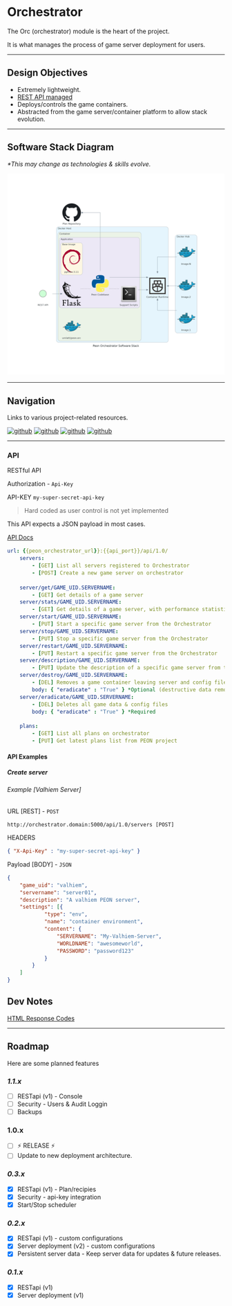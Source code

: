 # Orchestrator

The Orc (orchestrator) module is the heart of the project.

It is what manages the process of game server deployment for users.

---

## Design Objectives

- Extremely lightweight.
- [REST API managed](../guides/02_rest_api.md)
- Deploys/controls the game containers.
- Abstracted from the game server/container platform to allow stack evolution.

---

## Software Stack Diagram

*\*This may change as technologies & skills evolve.*

![Software Stack](../images/diagrams/diagram_orc.png)

---

## Navigation

Links to various project-related resources.

[![github](../../images/buttons/button_github.svg)](https://github.com/the-peon-project/peon-orc)
[![github](../../images/buttons/button_bug.svg)](https://github.com/the-peon-project/peon-orc/issues/new/choose)
[![github](../../images/buttons/button_changelog.svg)](../release_notes/01_orchestrator.md)
[![github](../../images/buttons/button_docker.svg)](https://hub.docker.com/repository/docker/umlatt/peon.orc/general)

---

### API

RESTful API

Authorization - ``Api-Key``

API-KEY ``my-super-secret-api-key``
> Hard coded as user control is not yet implemented

This API expects a JSON payload in most cases.

[API Docs](http://api.peon.noxnoctua.com/)

```yaml
url: {{peon_orchestrator_url}}:{{api_port}}/api/1.0/
    servers:
        - [GET] List all servers registered to Orchestrator
        - [POST] Create a new game server on orchestrator
        
    server/get/GAME_UID.SERVERNAME:
        - [GET] Get details of a game server
    server/stats/GAME_UID.SERVERNAME:
        - [GET] Get details of a game server, with performance statistics
    server/start/GAME_UID.SERVERNAME:
        - [PUT] Start a specific game server from the Orchestrator
    server/stop/GAME_UID.SERVERNAME:
        - [PUT] Stop a specific game server from the Orchestrator
    server/restart/GAME_UID.SERVERNAME:
        - [PUT] Restart a specific game server from the Orchestrator
    server/description/GAME_UID.SERVERNAME:
        - [PUT] Update the description of a specific game server from the Orchestrator
    server/destroy/GAME_UID.SERVERNAME:
        - [DEL] Removes a game container leaving server and config files intact (optional flag to delete all files as well)
        body: { "eradicate" : "True" } *Optional (destructive data removal)
    server/eradicate/GAME_UID.SERVERNAME:
        - [DEL] Deletes all game data & config files
        body: { "eradicate" : "True" } *Required

    plans:
        - [GET] List all plans on orchestrator
        - [PUT] Get latest plans list from PEON project
```

#### API Examples

##### Create server

###### Example [Valhiem Server]

URL [REST] - ``POST``

```url
http://orchestrator.domain:5000/api/1.0/servers [POST]
```

HEADERS

```json
{ "X-Api-Key" : "my-super-secret-api-key" }
```

Payload [BODY] - ``JSON``

```json
{
    "game_uid": "valhiem",
    "servername": "server01",
    "description": "A valhiem PEON server",
    "settings": [{
            "type": "env",
            "name": "container environment",
            "content": {
                "SERVERNAME": "My-Valhiem-Server",
                "WORLDNAME": "awesomeworld",
                "PASSWORD": "password123"
            }
        }
    ]
}
```


## Dev Notes

[HTML Response Codes](https://www.restapitutorial.com/httpstatuscodes.html)

---

## Roadmap

Here are some planned features

### *1.1.x*

- [ ] RESTapi (v1) - Console
- [ ] Security - Users & Audit Loggin
- [ ] Backups

### 1.0.x

- [ ] :zap: RELEASE :zap:
- [ ] Update to new deployment architecture.

### *0.3.x*

- [x] RESTapi (v1) - Plan/recipies
- [x] Security - api-key integration
- [x] Start/Stop scheduler
  
### *0.2.x*

- [x] RESTapi (v1) - custom configurations
- [x] Server deployment (v2) - custom configurations
- [x] Persistent server data - Keep server data for updates & future releases.

### *0.1.x*

- [x] RESTapi (v1)
- [x] Server deployment (v1)
